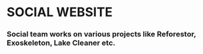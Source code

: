 # SOCIAL WEBSITE
### Social team works on various projects like Reforestor, Exoskeleton, Lake Cleaner etc.
